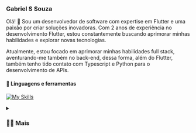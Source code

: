 ### Gabriel S Souza
Olá! 👋 Sou um desenvolvedor de software com expertise em Flutter e uma paixão por criar soluções inovadoras. Com 2 anos de experiência no desenvolvimento Flutter, estou constantemente buscando aprimorar minhas habilidades e explorar novas tecnologias.

Atualmente, estou focado em aprimorar minhas habilidades full stack, aventurando-me também no back-end, dessa forma, além do Flutter, também tenho tido contato com Typescript e Python para o desenvolvimento de APIs.

#### 🧰 Linguagens e ferramentas
[![My Skills](https://skillicons.dev/icons?i=flutter,dart,typescript,nestjs,python,fastapi,golang,postgresql,firebase,git)](https://skillicons.dev)


<details>
  <summary><h3>👨‍💻 Mais</h3></summary>
    Formação Acadêmica: <br>
    - Análise e Desenvolvimento de Sistemas (cursando). <br><br>
    Experiência Profissional: <br>
    - Dev Flutter na Hostaraguaia | Dev Freelancer | Servidor Público. <br><br>
    Tecnologias e Ferramentas: <br>
    - Flutter | Dart | Golang | Python | FastAPI | PostgreSQL | Firebase | TypeScript | JavaScript | Nest.js <br><br>
    <a href="https://www.linkedin.com/in/gabriel-s-souza/">Meu linkedin</a>
